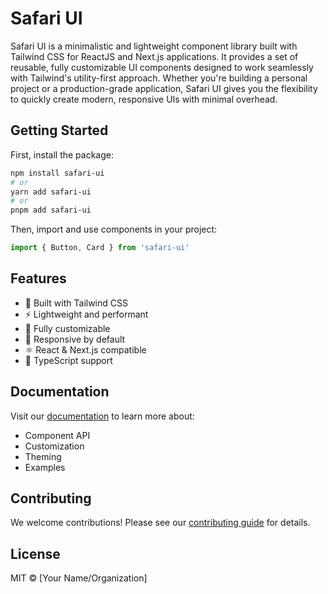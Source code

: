 # Safari UI

Safari UI is a minimalistic and lightweight component library built with Tailwind CSS for ReactJS and Next.js applications. It provides a set of reusable, fully customizable UI components designed to work seamlessly with Tailwind's utility-first approach. Whether you're building a personal project or a production-grade application, Safari UI gives you the flexibility to quickly create modern, responsive UIs with minimal overhead.

## Getting Started

First, install the package:

```bash
npm install safari-ui
# or
yarn add safari-ui
# or
pnpm add safari-ui
```

Then, import and use components in your project:

```jsx
import { Button, Card } from 'safari-ui'
```

## Features

- 🎨 Built with Tailwind CSS
- ⚡ Lightweight and performant
- 🔧 Fully customizable
- 📱 Responsive by default
- ⚛️ React & Next.js compatible
- 🎯 TypeScript support

## Documentation

Visit our [documentation](https://github.com/iamkiddy/safari-ui) to learn more about:

- Component API
- Customization
- Theming
- Examples

## Contributing

We welcome contributions! Please see our [contributing guide](CONTRIBUTING.md) for details.

## License

MIT © [Your Name/Organization]
